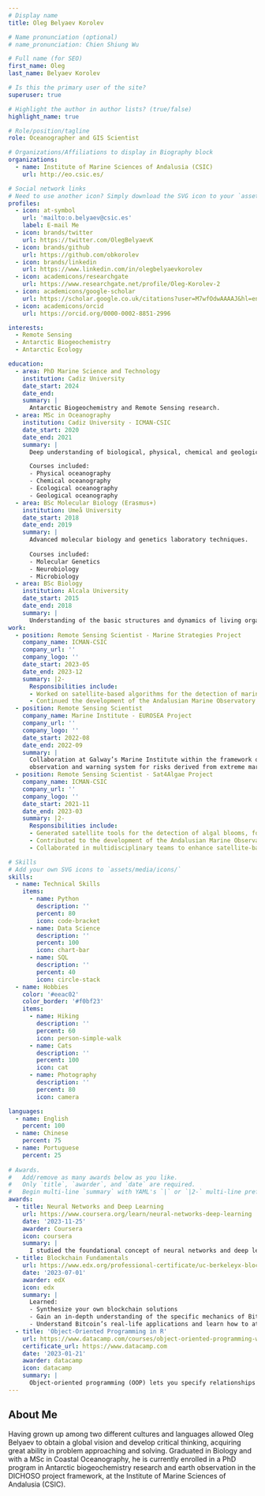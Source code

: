 ```yaml
---
# Display name
title: Oleg Belyaev Korolev

# Name pronunciation (optional)
# name_pronunciation: Chien Shiung Wu

# Full name (for SEO)
first_name: Oleg
last_name: Belyaev Korolev

# Is this the primary user of the site?
superuser: true

# Highlight the author in author lists? (true/false)
highlight_name: true

# Role/position/tagline
role: Oceanographer and GIS Scientist

# Organizations/Affiliations to display in Biography block
organizations:
  - name: Institute of Marine Sciences of Andalusia (CSIC)
    url: http://eo.csic.es/

# Social network links
# Need to use another icon? Simply download the SVG icon to your `assets/media/icons/` folder.
profiles:
  - icon: at-symbol
    url: 'mailto:o.belyaev@csic.es'
    label: E-mail Me
  - icon: brands/twitter
    url: https://twitter.com/OlegBelyaevK
  - icon: brands/github
    url: https://github.com/obkorolev
  - icon: brands/linkedin
    url: https://www.linkedin.com/in/olegbelyaevkorolev
  - icon: academicons/researchgate
    url: https://www.researchgate.net/profile/Oleg-Korolev-2
  - icon: academicons/google-scholar
    url: https://scholar.google.co.uk/citations?user=M7wfOdwAAAAJ&hl=en
  - icon: academicons/orcid
    url: https://orcid.org/0000-0002-8851-2996

interests:
  - Remote Sensing
  - Antarctic Biogeochemistry
  - Antarctic Ecology

education:
  - area: PhD Marine Science and Technology
    institution: Cadiz University
    date_start: 2024
    date_end: 
    summary: |
      Antarctic Biogeochemistry and Remote Sensing research.
  - area: MSc in Oceanography
    institution: Cadiz University - ICMAN-CSIC
    date_start: 2020
    date_end: 2021
    summary: |
      Deep understanding of biological, physical, chemical and geological processes in the coastal oceanic systems.

      Courses included:
      - Physical oceanography
      - Chemical oceanography
      - Ecological oceanography
      - Geological oceanography
  - area: BSc Molecular Biology (Erasmus+)
    institution: Umeå University
    date_start: 2018
    date_end: 2019
    summary: |
      Advanced molecular biology and genetics laboratory techniques.
    
      Courses included:
      - Molecular Genetics
      - Neurobiology
      - Microbiology
  - area: BSc Biology
    institution: Alcala University
    date_start: 2015
    date_end: 2018
    summary: |
      Understanding of the basic structures and dynamics of living organisms and its interactions with their environment.
work:
  - position: Remote Sensing Scientist - Marine Strategies Project
    company_name: ICMAN-CSIC
    company_url: ''
    company_logo: ''
    date_start: 2023-05
    date_end: 2023-12
    summary: |2-
      Responsibilities include:
      - Worked on satellite-based algorithms for the detection of marine heat events.
      - Continued the development of the Andalusian Marine Observatory.
  - position: Remote Sensing Scientist
    company_name: Marine Institute - EUROSEA Project
    company_url: ''
    company_logo: ''
    date_start: 2022-08
    date_end: 2022-09
    summary: |
      Collaboration at Galway’s Marine Institute within the framework of the EuroSea project for the development of an
      observation and warning system for risks derived from extreme marine events.
  - position: Remote Sensing Scientist - Sat4Algae Project
    company_name: ICMAN-CSIC
    company_url: ''
    company_logo: ''
    date_start: 2021-11
    date_end: 2023-03
    summary: |2-
      Responsibilities include:
      - Generated satellite tools for the detection of algal blooms, focusing on both macroalgae and microalgae.
      - Contributed to the development of the Andalusian Marine Observatory as part of the Sat4Algae project.
      - Collaborated in multidisciplinary teams to enhance satellite-based environmental monitoring capabilities.

# Skills
# Add your own SVG icons to `assets/media/icons/`
skills:
  - name: Technical Skills
    items:
      - name: Python
        description: ''
        percent: 80
        icon: code-bracket
      - name: Data Science
        description: ''
        percent: 100
        icon: chart-bar
      - name: SQL
        description: ''
        percent: 40
        icon: circle-stack
  - name: Hobbies
    color: '#eeac02'
    color_border: '#f0bf23'
    items:
      - name: Hiking
        description: ''
        percent: 60
        icon: person-simple-walk
      - name: Cats
        description: ''
        percent: 100
        icon: cat
      - name: Photography
        description: ''
        percent: 80
        icon: camera

languages:
  - name: English
    percent: 100
  - name: Chinese
    percent: 75
  - name: Portuguese
    percent: 25
    
# Awards.
#   Add/remove as many awards below as you like.
#   Only `title`, `awarder`, and `date` are required.
#   Begin multi-line `summary` with YAML's `|` or `|2-` multi-line prefix and indent 2 spaces below.
awards:
  - title: Neural Networks and Deep Learning
    url: https://www.coursera.org/learn/neural-networks-deep-learning
    date: '2023-11-25'
    awarder: Coursera
    icon: coursera
    summary: |
      I studied the foundational concept of neural networks and deep learning. By the end, I was familiar with the significant technological trends driving the rise of deep learning; build, train, and apply fully connected deep neural networks; implement efficient (vectorized) neural networks; identify key parameters in a neural network’s architecture; and apply deep learning to your own applications.
  - title: Blockchain Fundamentals
    url: https://www.edx.org/professional-certificate/uc-berkeleyx-blockchain-fundamentals
    date: '2023-07-01'
    awarder: edX
    icon: edx
    summary: |
      Learned:
      - Synthesize your own blockchain solutions
      - Gain an in-depth understanding of the specific mechanics of Bitcoin
      - Understand Bitcoin’s real-life applications and learn how to attack and destroy Bitcoin, Ethereum, smart contracts and Dapps, and alternatives to Bitcoin’s Proof-of-Work consensus algorithm
  - title: 'Object-Oriented Programming in R'
    url: https://www.datacamp.com/courses/object-oriented-programming-with-s3-and-r6-in-r
    certificate_url: https://www.datacamp.com
    date: '2023-01-21'
    awarder: datacamp
    icon: datacamp
    summary: |
      Object-oriented programming (OOP) lets you specify relationships between functions and the objects that they can act on, helping you manage complexity in your code. This is an intermediate level course, providing an introduction to OOP, using the S3 and R6 systems. S3 is a great day-to-day R programming tool that simplifies some of the functions that you write. R6 is especially useful for industry-specific analyses, working with web APIs, and building GUIs.
---
```


## About Me

Having grown up among two different cultures and languages allowed Oleg Belyaev to obtain a global vision and develop critical thinking, acquiring great ability in problem approaching and solving. Graduated in Biology and with a MSc in Coastal Oceanography, he is currently enrolled in a PhD program in Antarctic biogeochemistry research and earth observation in the DICHOSO project framework, at the Institute of Marine Sciences of Andalusia (CSIC).
